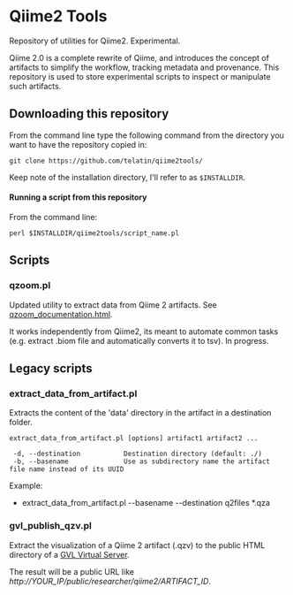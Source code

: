 # Qiime2 Tools

Repository of utilities for Qiime2. Experimental.

Qiime 2.0 is a complete rewrite of Qiime, and introduces the concept of artifacts to simplify the workflow, tracking metadata and provenance. This repository is used to store experimental scripts to inspect or manipulate such artifacts.


## Downloading this repository

From the command line type the following command from the directory you want to have the repository copied in:

```
git clone https://github.com/telatin/qiime2tools/
```
Keep note of the installation directory, I'll refer to as `$INSTALLDIR`.

#### Running a script from this repository
From the command line:

``` 
perl $INSTALLDIR/qiime2tools/script_name.pl 
```

## Scripts

### qzoom.pl

Updated utility to extract data from Qiime 2 artifacts. See [qzoom_documentation.html](https://htmlpreview.github.io/?https://github.com/telatin/qiime2tools/blob/master/qzoom_documentation.html).

It works independently from Qiime2, its meant to automate common tasks (e.g. extract .biom file and automatically converts it to tsv). In progress.


## Legacy scripts

### extract_data_from_artifact.pl

Extracts the content of the 'data' directory in the artifact in a destination folder.

```
extract_data_from_artifact.pl [options] artifact1 artifact2 ... 

 -d, --destination           Destination directory (default: ./)
 -b, --basename              Use as subdirectory name the artifact file name instead of its UUID
```

Example: 
 * extract_data_from_artifact.pl --basename --destination q2files *.qza

### gvl_publish_qzv.pl

Extract the visualization of a Qiime 2 artifact (.qzv) to the public HTML directory of a 
<a href="https://nectar.org.au/?portfolio=genomics-virtual-lab">GVL Virtual Server</a>.

The result will be a public URL like <em>http://YOUR_IP/public/researcher/qiime2/ARTIFACT_ID</em>.



